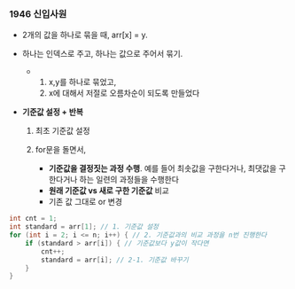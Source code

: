 ### 1946 신입사원

- 2개의 값을 하나로 묶을 때, arr[x] = y.
- 하나는 인덱스로 주고, 하나는 값으로 주어서 묶기.
  - 1. x,y를 하나로 묶었고,
    2. x에 대해서 저절로 오름차순이 되도록 만들었다



- **기준값 설정 + 반복**

  1. 최초 기준값 설정

  2. for문을 돌면서,

     - **기준값을 결정짓는 과정 수행**. 예를 들어 최솟값을 구한다거나, 최댓값을 구한다거나 하는 일련의 과정들을 수행한다
     - **원래 기준값 vs 새로 구한 기준값** 비교
     - 기존 값 그대로 or 변경

     

```java
int cnt = 1;
int standard = arr[1]; // 1. 기준값 설정
for (int i = 2; i <= n; i++) { // 2. 기준값과의 비교 과정을 n번 진행한다
    if (standard > arr[i]) { // 기준값보다 y값이 작다면
        cnt++;
        standard = arr[i]; // 2-1. 기준값 바꾸기
    }
}
```